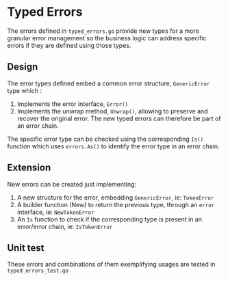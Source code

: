 <!--
SPDX-FileCopyrightText: Red Hat

SPDX-License-Identifier: Apache-2.0
-->

# Typed Errors

The errors defined in `typed_errors.go` provide new types for a more granular error management so the business logic can address specific errors if they are defined using those types.

## Design

The error types defined embed a common error structure, `GenericError` type which :

1. Implements the error interface, `Error()`
2. Implements the unwrap method, `Unwrap()`, allowing to preserve and recover the original error. The new typed errors can therefore be part of an error chain.

The specific error type can be checked using the corresponding `Is()` function which uses `errors.As()` to identify the error type in an error chain.

## Extension

New errors can be created just implementing:

1. A new structure for the error, embedding `GenericError`, ie: `TokenError`
2. A builder function (New) to return the previous type, through an `error` interface, ie: `NewTokenError`
3. An `Is` function to check if the corresponding type is present in an error/error chain, ie: `IsTokenError`

## Unit test

These errors and combinations of them exemplifying usages are tested in `typed_errors_test.go`